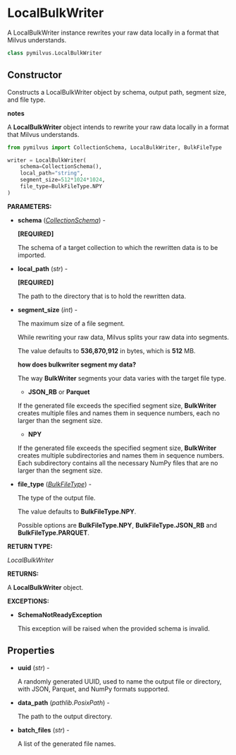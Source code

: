 # LocalBulkWriter

A LocalBulkWriter instance rewrites your raw data locally in a format that Milvus understands.

```python
class pymilvus.LocalBulkWriter
```

## Constructor

Constructs a LocalBulkWriter object by schema, output path, segment size, and file type.

<div class="admonition note">

<p><b>notes</b></p>

<p>A <strong>LocalBulkWriter</strong> object intends to rewrite your raw data locally in a format that Milvus understands.</p>

</div>

```python
from pymilvus import CollectionSchema, LocalBulkWriter, BulkFileType

writer = LocalBulkWriter(
    schema=CollectionSchema(),
    local_path="string",
    segment_size=512*1024*1024,
    file_type=BulkFileType.NPY
)
```

__PARAMETERS:__

- __schema__ (_[CollectionSchema](./ORM-CollectionSchema)_) -

    __[REQUIRED]__

    The schema of a target collection to which the rewritten data is to be imported.

- __local_path__ (_str_) -

    __[REQUIRED]__

    The path to the directory that is to hold the rewritten data.

- __segment_size__ (_int_) -

    The maximum size of a file segment.

    While rewriting your raw data, Milvus splits your raw data into segments.

    The value defaults to __536,870,912__ in bytes, which is __512__ MB.

    <div class="admonition note">

    <p><b>how does bulkwriter segment my data?</b></p>

    <p>The way <strong>BulkWriter</strong> segments your data varies with the target file type.</p>
    <ul>
    <li><strong>JSON_RB</strong> or <strong>Parquet</strong></li>
    </ul>
    <p>If the generated file exceeds the specified segment size, <strong>BulkWriter</strong> creates multiple files and names them in sequence numbers, each no larger than the segment size.</p>
    <ul>
    <li><strong>NPY</strong></li>
    </ul>
    <p>If the generated file exceeds the specified segment size, <strong>BulkWriter</strong> creates multiple subdirectories and names them in sequence numbers. Each subdirectory contains all the necessary NumPy files that are no larger than the segment size.</p>

    </div>

- __file_type__ (_[BulkFileType](./DataImport-BulkFileType)_) -

    The type of the output file.

    The value defaults to __BulkFileType.NPY__. 

    Possible options are __BulkFileType.NPY__, __BulkFileType.JSON_RB__ and __BulkFileType.PARQUET__.

__RETURN TYPE:__

_LocalBulkWriter_

__RETURNS:__

A __LocalBulkWriter__ object.

__EXCEPTIONS:__

- __SchemaNotReadyException__

    This exception will be raised when the provided schema is invalid.

## Properties

- __uuid__ (_str_) -

    A randomly generated UUID, used to name the output file or directory, with JSON, Parquet, and NumPy formats supported.

- __data_path__ (_pathlib.PosixPath_) -

    The path to the output directory.

- __batch_files__ (_str_) -

    A list of the generated file names.
